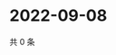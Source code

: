 # 2022-09-08

共 0 条

<!-- BEGIN WEIBO -->
<!-- 最后更新时间 Thu Sep 08 2022 02:20:48 GMT+0800 (China Standard Time) -->

<!-- END WEIBO -->
